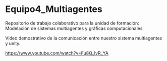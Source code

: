 # Equipo4_Multiagentes
Repositorio de trabajo colaborativo para la unidad de formación: Modelación de sistemas multiagentes y gráficas computacionales


Video demostrativo de la comunicación entre nuestro sistema multiagentes y unity.

https://www.youtube.com/watch?v=Fu8Q_lvR_YA
